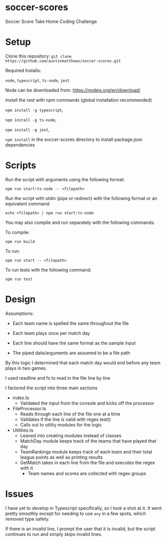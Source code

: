 # soccer-scores
Soccer Score Take Home Coding Challenge

# Setup
Clone this repository:
`git clone https://github.com/austinmatthews/soccer-scores.git`

Required Installs: 

`node`, `typescript`, `ts-node`, `jest`

Node can be downloaded from: <https://nodejs.org/en/download/>

Install the rest with npm commands (global installation recommended)

`npm install -g typescript`,

`npm install -g ts-node`,

`npm install -g jest`,

`npm install` in the soccer-scores directory to install package.json dependencies

# Scripts

Run the script with arguments using the following format:

`npm run start:ts-node -- <filepath>`

Run the script with stdin (pipe or redirect) with the following format or an equivalent command:

`echo <filepath> | npm run start:ts-node`

You may also compile and run separately with the following commands:

To compile: 

`npm run build`

To run: 

`npm run start -- <filepath>`

To run tests with the following command:

`npm run test`

# Design

Assumptions:

- Each team name is spelled the same throughout the file

- Each team plays once per match day

- Each line should have the same format as the sample input

- The piped data/arguments are assumed to be a file path

By this logic I determined that each match day would end before any team plays in two games.

I used readline and fs to read in the file line by line

I factored the script into three main sections
    
- index.ts
    - Validated the input from the console and kicks off the processor 
- FileProcessor.ts
    - Reads through each line of the file one at a time
    - Validates if the line is valid with regex.test()
    - Calls out to utility modules for the logic
- Utilities.ts
    - Leaned into creating modules instead of classes
    - MatchDay module keeps track of the teams that have played that day
    - TeamRankings module keeps track of each team and their total league points as well as printing results
    - GetMatch takes in each line from the file and executes the regex with it 
        - Team names and scores are collected with regex groups

# Issues

I have yet to develop in Typescript specifically, so I took a shot at it. It went pretty smoothly except for needing to use `any` in a few spots, which removed type safety.

If there is an invalid line, I prompt the user that it is invalid, but the script continues to run and simply skips invalid lines.
